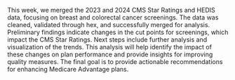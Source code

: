 This week, we merged the 2023 and 2024 CMS Star Ratings and HEDIS data, focusing on breast and colorectal cancer screenings. 
The data was cleaned, validated through hex, and successfully merged for analysis.
Preliminary findings indicate changes in the cut points for screenings, which impact the CMS Star Ratings.
Next steps include further analysis and visualization of the trends. 
This analysis will help identify the impact of these changes on plan performance and provide insights for improving quality measures.
The final goal is to provide actionable recommendations for enhancing Medicare Advantage plans.
